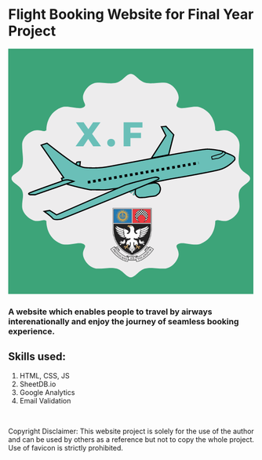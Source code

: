 # Flight Booking Website for Final Year Project
![alt text](images/Crest.png)


### A website which enables people to travel by airways interenationally and enjoy the journey of seamless booking experience.

## Skills used:
  1. HTML, CSS, JS
  2. SheetDB.io
  3. Google Analytics
  4. Email Validation
  
  <br>
  
  Copyright Disclaimer: 
 This website project is solely for the use of the author and can be used by others as a reference but not to copy the whole project. Use of favicon is strictly prohibited.
